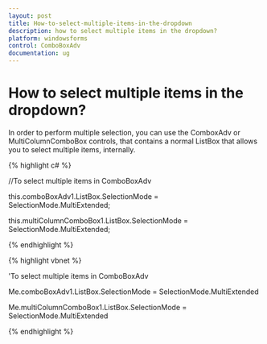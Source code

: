 ```yaml
---
layout: post
title: How-to-select-multiple-items-in-the-dropdown
description: how to select multiple items in the dropdown?
platform: windowsforms
control: ComboBoxAdv
documentation: ug
---
```


# How to select multiple items in the dropdown?

In order to perform multiple selection, you can use the ComboxAdv or MultiColumnComboBox controls, that contains a normal ListBox that allows you to select multiple items, internally.



{% highlight c# %}




//To select multiple items in ComboBoxAdv

this.comboBoxAdv1.ListBox.SelectionMode = SelectionMode.MultiExtended;

this.multiColumnComboBox1.ListBox.SelectionMode = SelectionMode.MultiExtended;

{% endhighlight %}

{% highlight vbnet %}



'To select multiple items in ComboBoxAdv

 Me.comboBoxAdv1.ListBox.SelectionMode = SelectionMode.MultiExtended

 Me.multiColumnComboBox1.ListBox.SelectionMode = SelectionMode.MultiExtended


{% endhighlight %}
